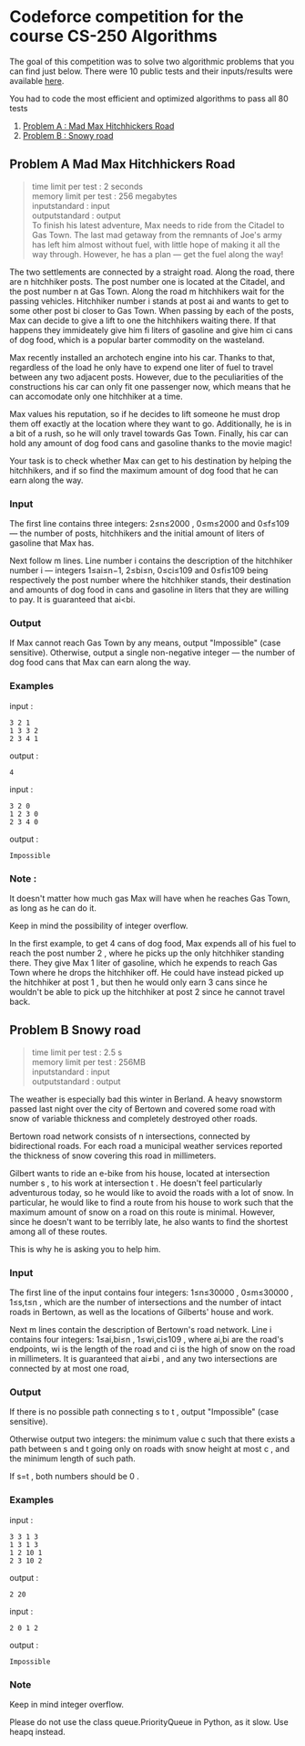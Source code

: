 # Codeforce competition for the course CS-250 Algorithms

The goal of this competition was to solve two algorithmic problems that you can find just below. There were 10 public tests and their inputs/results were available [here](https://github.com/Jeremmmyyyyy/Codeforce/tree/main/tests).

You had to code the most efficient and optimized algorithms to pass all 80 tests


1. [Problem A : Mad Max Hitchhickers Road](#problem-a-mad-max-hitchhickers-road)
2. [Problem B : Snowy road](#problem-b-snowy-road)


## Problem A Mad Max Hitchhickers Road

>time limit per test : 2 seconds<br>
memory limit per test : 256 megabytes<br>
inputstandard : input<br>
outputstandard : output<br>
To finish his latest adventure, Max needs to ride from the Citadel to Gas Town. The last mad getaway from the remnants of Joe's army has left him almost without fuel, with little hope of making it all the way through. However, he has a plan — get the fuel along the way!

The two settlements are connected by a straight road. Along the road, there are n 
 hitchhiker posts. The post number one is located at the Citadel, and the post number n
 at Gas Town. Along the road m
 hitchhikers wait for the passing vehicles. Hitchhiker number i
 stands at post ai
 and wants to get to some other post bi
 closer to Gas Town. When passing by each of the posts, Max can decide to give a lift to one the hitchhikers waiting there. If that happens they immideately give him fi
 liters of gasoline and give him ci
 cans of dog food, which is a popular barter commodity on the wasteland.

Max recently installed an archotech engine into his car. Thanks to that, regardless of the load he only have to expend one liter of fuel to travel between any two adjacent posts. However, due to the peculiarities of the constructions his car can only fit one passenger now, which means that he can accomodate only one hitchhiker at a time.

Max values his reputation, so if he decides to lift someone he must drop them off exactly at the location where they want to go. Additionally, he is in a bit of a rush, so he will only travel towards Gas Town. Finally, his car can hold any amount of dog food cans and gasoline thanks to the movie magic!

Your task is to check whether Max can get to his destination by helping the hitchhikers, and if so find the maximum amount of dog food that he can earn along the way.

### Input
The first line contains three integers: 2≤n≤2000 , 0≤m≤2000 and 0≤f≤109 — the number of posts, hitchhikers and the initial amount of liters of gasoline that Max has.

Next follow m lines. Line number i contains the description of the hitchhiker number i — integers 1≤ai≤n−1, 2≤bi≤n, 0≤ci≤109 and 0≤fi≤109 being respectively the post number where the hitchhiker stands, their destination and amounts of dog food in cans and gasoline in liters that they are willing to pay. It is guaranteed that ai<bi.

### Output
If Max cannot reach Gas Town by any means, output "Impossible" (case sensitive). Otherwise, output a single non-negative integer — the number of dog food cans that Max can earn along the way.

### Examples

input :
```
3 2 1
1 3 3 2
2 3 4 1
```
output :
```
4
``` 
input :
```
3 2 0
1 2 3 0
2 3 4 0
```
output :
```
Impossible
```

### Note :
It doesn't matter how much gas Max will have when he reaches Gas Town, as long as he can do it.

Keep in mind the possibility of integer overflow.

In the first example, to get 4
 cans of dog food, Max expends all of his fuel to reach the post number 2
, where he picks up the only hitchhiker standing there. They give Max 1
 liter of gasoline, which he expends to reach Gas Town where he drops the hitchhiker off. He could have instead picked up the hitchhiker at post 1
, but then he would only earn 3
 cans since he wouldn't be able to pick up the hitchhiker at post 2
 since he cannot travel back.


## Problem B Snowy road

>time limit per test : 2.5 s<br>
memory limit per test : 256MB<br>
inputstandard : input<br>
outputstandard : output<br>

The weather is especially bad this winter in Berland. A heavy snowstorm passed last night over the city of Bertown and covered some road with snow of variable thickness and completely destroyed other roads.

Bertown road network consists of n
 intersections, connected by bidirectional roads. For each road a municipal weather services reported the thickness of snow covering this road in millimeters.

Gilbert wants to ride an e-bike from his house, located at intersection number s
, to his work at intersection t
. He doesn't feel particularly adventurous today, so he would like to avoid the roads with a lot of snow. In particular, he would like to find a route from his house to work such that the maximum amount of snow on a road on this route is minimal. However, since he doesn't want to be terribly late, he also wants to find the shortest among all of these routes.

This is why he is asking you to help him.

### Input
The first line of the input contains four integers: 1≤n≤30000
, 0≤m≤30000
, 1≤s,t≤n
, which are the number of intersections and the number of intact roads in Bertown, as well as the locations of Gilberts' house and work.

Next m
 lines contain the description of Bertown's road network. Line i
 contains four integers: 1≤ai,bi≤n
, 1≤wi,ci≤109
, where ai,bi
 are the road's endpoints, wi
 is the length of the road and ci
 is the high of snow on the road in millimeters. It is guaranteed that ai≠bi
, and any two intersections are connected by at most one road,

### Output
If there is no possible path connecting s
 to t
, output "Impossible" (case sensitive).

Otherwise output two integers: the minimum value c
 such that there exists a path between s
 and t
 going only on roads with snow height at most c
, and the minimum length of such path.

If s=t
, both numbers should be 0
.

### Examples
input :
```
3 3 1 3
1 3 1 3
1 2 10 1
2 3 10 2
```
output :
```
2 20
```
input :
```
2 0 1 2
```
output :
```
Impossible
```
### Note
Keep in mind integer overflow.

Please do not use the class queue.PriorityQueue in Python, as it slow. Use heapq instead.
